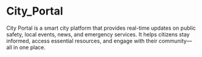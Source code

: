 # City_Portal
City Portal is a smart city platform that provides real-time updates on public safety, local events, news, and emergency services. It helps citizens stay informed, access essential resources, and engage with their community—all in one place.
